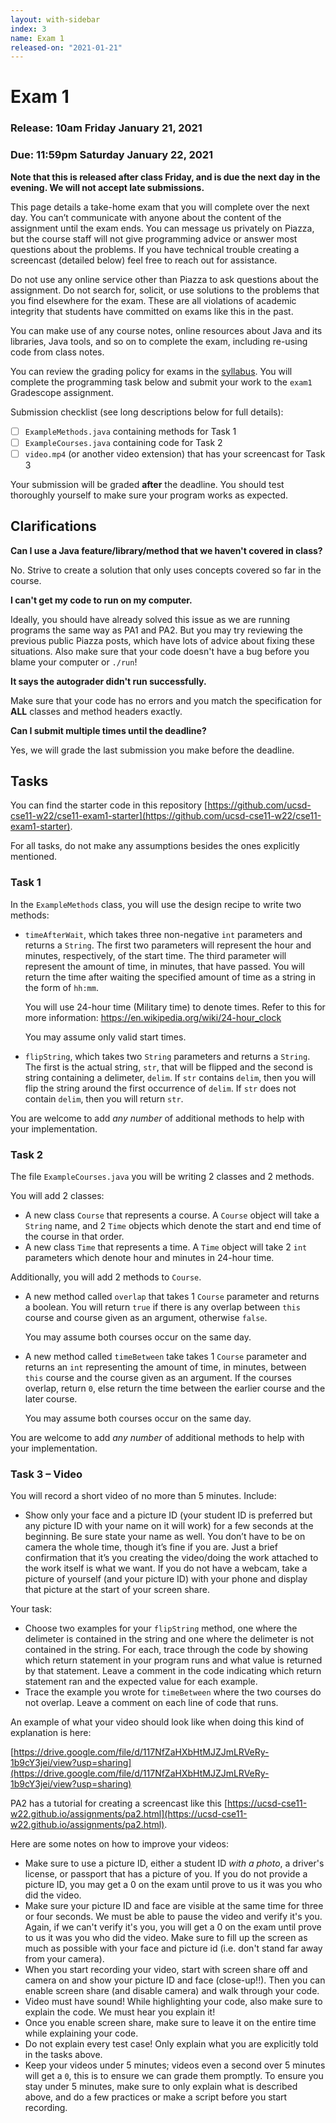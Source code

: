 ```yaml
---
layout: with-sidebar
index: 3
name: Exam 1
released-on: "2021-01-21"
---
```

# Exam 1

### Release: 10am Friday January 21, 2021
### Due: 11:59pm Saturday January 22, 2021

**Note that this is released after class Friday, and is due the next day in the evening. We will not accept late submissions.**

This page details a take-home exam that you will complete over the next 
day. You can’t communicate with anyone about the content of the assignment
until the exam ends. You can message us privately on Piazza, but the
course staff will not give programming advice or answer most questions about the
problems. If you have technical trouble creating a screencast (detailed below)
feel free to reach out for assistance.

Do not use any online service other than Piazza to ask questions about the
assignment. Do not search for, solicit, or use solutions to the problems that
you find elsewhere for the exam. These are all violations of academic integrity
that students have committed on exams like this in the past.

You can make use of any course notes, online resources about Java and its
libraries, Java tools, and so on to complete the exam, including re-using code
from class notes.

You can review the grading policy for exams in the [syllabus](/syllabus.html).
You will complete the programming task below and submit your work to the `exam1` Gradescope assignment.

Submission checklist (see long descriptions below for full details):

- [ ] `ExampleMethods.java` containing methods for Task 1
- [ ] `ExampleCourses.java` containing code for Task 2
- [ ] `video.mp4` (or another video extension) that has your screencast for Task 3

Your submission will be graded **after** the deadline. You should test thoroughly yourself to make sure your program works as expected.

## Clarifications

**Can I use a Java feature/library/method that we haven't covered in class?**

No. Strive to create a solution that only uses concepts covered so far in the course.

**I can't get my code to run on my computer.**

Ideally, you should have already solved this issue as we are running programs the same way as PA1 and PA2. But you may try reviewing the
previous public Piazza posts, which have lots of advice about fixing these
situations. Also make sure that your code doesn't have a bug before you blame
your computer or `./run`!

**It says the autograder didn't run successfully.**
 
Make sure that your code has no errors and you match the specification for **ALL** classes and method headers exactly.

**Can I submit multiple times until the deadline?**

Yes, we will grade the last submission you make before the deadline.

## Tasks

You can find the starter code in this repository [https://github.com/ucsd-cse11-w22/cse11-exam1-starter](https://github.com/ucsd-cse11-w22/cse11-exam1-starter).

For all tasks, do not make any assumptions besides the ones explicitly mentioned.

### Task 1

In the `ExampleMethods` class, you will use the design recipe to write two methods:

- `timeAfterWait`, which takes three non-negative `int` parameters and returns a `String`. The first two parameters will represent the hour and minutes, respectively, of the start time. The third parameter will represent the amount of time, in minutes, that have passed. You will return the time after waiting the specified amount of time as a string in the form of `hh:mm`.  

    You will use 24-hour time (Military time) to denote times. Refer to this for more information: https://en.wikipedia.org/wiki/24-hour_clock

    You may assume only valid start times.

- `flipString`, which takes two `String` parameters and returns a `String`. The first is the actual string, `str`, that will be flipped and the second is string containing a delimeter, `delim`. If `str` contains `delim`, then you will flip the string around the first occurrence of `delim`. If `str` does not contain `delim`, then you will return `str`.

You are welcome to add _any number_ of additional methods to help with your implementation.

### Task 2

The file `ExampleCourses.java` you will be writing 2 classes and 2 methods.

You will add 2 classes:

- A new class `Course` that represents a course. A `Course` object will take a `String` name, and 2 `Time` objects which denote the start and end time of the course in that order.
- A new class `Time` that represents a time. A `Time` object will take 2 `int` parameters which denote hour and minutes in 24-hour time.

Additionally, you will add 2 methods to `Course`.

- A new method called `overlap` that takes 1 `Course` parameter and returns a boolean. You will return `true` if there is any overlap between `this` course and course given as an argument, otherwise `false`.

    You may assume both courses occur on the same day.

- A new method called `timeBetween` take takes 1 `Course` parameter and returns an `int` representing the amount of time, in minutes, between `this` course and the course given as an argument. If the courses overlap, return `0`, else return the time between the earlier course and the later course.

    You may assume both courses occur on the same day.

You are welcome to add _any number_ of additional methods to help with your implementation.


### Task 3 – Video
You will record a short video of no more than 5 minutes. Include:

- Show only your face and a picture ID (your student ID is preferred but any picture ID with your name on it will work) for a few seconds at the beginning. Be sure state your name as well. You don’t have to be on camera the whole time, though it’s fine if you are. Just a brief confirmation that it’s you creating the video/doing the work attached to the work itself is what we want. If you do not have a webcam, take a picture of yourself (and your picture ID) with your phone and display that picture at the start of your screen share.

Your task:
- Choose two examples for your `flipString` method, one where the delimeter is contained in the string and one where the delimeter is not contained in the string. For each, trace through the code by showing which return statement in your program runs and what value is returned by that statement. Leave a comment in the code indicating which return statement ran and the expected value for each example.
- Trace the example you wrote for `timeBetween` where the two courses do not overlap. Leave a comment on each line of code that runs.

An example of what your video should look like when doing this kind of explanation is here:

[https://drive.google.com/file/d/117NfZaHXbHtMJZJmLRVeRy-1b9cY3jei/view?usp=sharing](https://drive.google.com/file/d/117NfZaHXbHtMJZJmLRVeRy-1b9cY3jei/view?usp=sharing)

PA2 has a tutorial for creating a screencast like this [https://ucsd-cse11-w22.github.io/assignments/pa2.html](https://ucsd-cse11-w22.github.io/assignments/pa2.html).

Here are some notes on how to improve your videos:

- Make sure to use a picture ID, either a student ID _with a photo_, a driver's license, or passport that has a picture of you. If you do not provide a picture ID, you may get a 0 on the exam until prove to us it was you who did the video.
- Make sure your picture ID and face are visible at the same time for three or four seconds. We must be able to pause the video and verify it's you. Again, if we can't verify it's you, you will get a 0 on the exam until prove to us it was you who did the video. Make sure to fill up the screen as much as possible with your face and picture id (i.e. don't stand far away from your camera).
- When you start recording your video, start with screen share off and camera on and show your picture ID and face (close-up!!). Then you can enable screen share (and disable camera) and walk through your code.
- Video must have sound! While highlighting your code, also make sure to explain the code. We must hear you explain it!
- Once you enable screen share, make sure to leave it on the entire time while explaining your code.
- Do not explain every test case! Only explain what you are explicitly told in the tasks above.
- Keep your videos under 5 minutes; videos even a second over 5 minutes will get a `0`, this is to ensure we can grade them promptly. To ensure you stay under 5 minutes, make sure to only explain what is described above, and do a few practices or make a script before you start recording.
